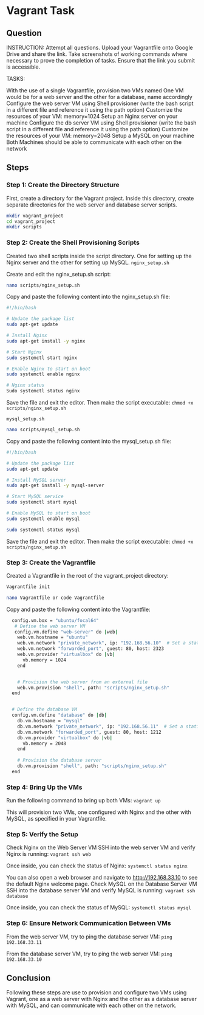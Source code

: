 # Vagrant Task

## Question
INSTRUCTION: Attempt all questions. Upload your Vagrantfile onto Google Drive and share the link. Take screenshots of working commands where necessary to prove the completion of tasks. Ensure that the link you submit is accessible. 

TASKS:

With the use of a single Vagrantfile, provision two VMs named 
One VM would be for a web server and the other for a database, name accordingly 
Configure the web server VM using Shell provisioner (write the bash script in a different file and reference it using the path option)
Customize the resources of your VM: memory=1024
Setup an Nginx server on your machine
Configure the db server VM using Shell provisioner (write the bash script in a different file and reference it using the path option)
Customize the resources of your VM: memory=2048
Setup a MySQL on your machine
Both Machines should be able to communicate with each other on the network 





## Steps

### Step 1: Create the Directory Structure

First, create a directory for the Vagrant project. Inside this directory, create separate directories for the web server and database server scripts.

```bash
mkdir vagrant_project
cd vagrant_project
mkdir scripts
```

### Step 2: Create the Shell Provisioning Scripts

Created two shell scripts inside the script directory. One for setting up the Nginx server and the other for setting up MySQL.
`nginx_setup.sh`

Create and edit the nginx_setup.sh script:

```bash
nano scripts/nginx_setup.sh
```

Copy and paste the following content into the nginx_setup.sh file:

```bash
#!/bin/bash

# Update the package list
sudo apt-get update

# Install Nginx
sudo apt-get install -y nginx

# Start Nginx
sudo systemctl start nginx

# Enable Nginx to start on boot
sudo systemctl enable nginx

# Nginx status
Sudo systemctl status nginx
```

Save the file and exit the editor. Then make the script executable:
`chmod +x scripts/nginx_setup.sh`


`mysql_setup.sh`

```bash
nano scripts/mysql_setup.sh
```

Copy and paste the following content into the mysql_setup.sh file:

```bash
#!/bin/bash

# Update the package list
sudo apt-get update

# Install MySQL server
sudo apt-get install -y mysql-server

# Start MySQL service
sudo systemctl start mysql

# Enable MySQL to start on boot
sudo systemctl enable mysql

sudo systemctl status mysql
```

Save the file and exit the editor. Then make the script executable:
`chmod +x scripts/nginx_setup.sh`


### Step 3: Create the Vagrantfile

Created a Vagrantfile in the root of the vagrant_project directory:

```bash
Vagrantfile init

nano Vagrantfile or code Vagrantfile
```

Copy and paste the following content into the Vagrantfile:

```bash
  config.vm.box = "ubuntu/focal64"
   # Define the web server VM
   config.vm.define "web-server" do |web|
    web.vm.hostname = "ubuntu" 
    web.vm.network "private_network", ip: "192.168.56.10"  # Set a static IP
    web.vm.network "forwarded_port", guest: 80, host: 2323
    web.vm.provider "virtualbox" do |vb|
      vb.memory = 1024
    end


    # Provision the web server from an external file
    web.vm.provision "shell", path: "scripts/nginx_setup.sh"
  end


  # Define the database VM
  config.vm.define "database" do |db|
    db.vm.hostname = "mysql"
    db.vm.network "private_network", ip: "192.168.56.11"  # Set a static IP
    db.vm.network "forwarded_port", guest: 80, host: 1212
    db.vm.provider "virtualbox" do |vb|
      vb.memory = 2048
    end
    
    # Provision the database server
    db.vm.provision "shell", path: "scripts/nginx_setup.sh"
  end
```


### Step 4: Bring Up the VMs

Run the following command to bring up both VMs:
`vagrant up`

This will provision two VMs, one configured with Nginx and the other with MySQL, as specified in your Vagrantfile.

### Step 5: Verify the Setup

Check Nginx on the Web Server VM
SSH into the web server VM and verify Nginx is running:
`vagrant ssh web`

Once inside, you can check the status of Nginx:
`systemctl status nginx`

You can also open a web browser and navigate to http://192.168.33.10 to see the default Nginx welcome page.
Check MySQL on the Database Server VM
SSH into the database server VM and verify MySQL is running:
`vagrant ssh database`

Once inside, you can check the status of MySQL:
`systemctl status mysql`

### Step 6: Ensure Network Communication Between VMs
From the web server VM, try to ping the database server VM:
`ping 192.168.33.11`

From the database server VM, try to ping the web server VM:
`ping 192.168.33.10`

## Conclusion
Following these steps are use to provision and configure two VMs using Vagrant, one as a web server with Nginx and the other as a database server with MySQL, and can communicate with each other on the network.
